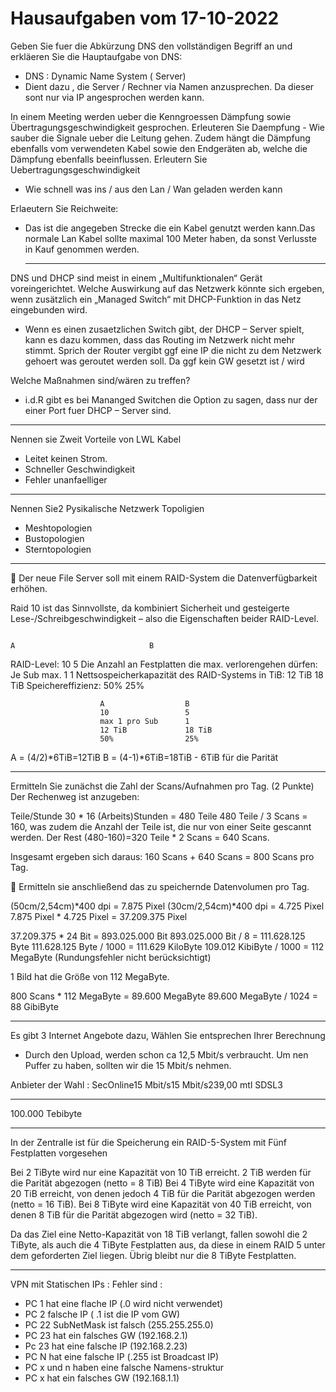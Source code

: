 # Hausaufgaben vom 17-10-2022


Geben Sie fuer die Abkürzung DNS den vollständigen Begriff an und erkläeren Sie die Hauptaufgabe von DNS:

 - DNS : Dynamic Name System ( Server) 
 - Dient dazu , die Server / Rechner via Namen anzusprechen.
   Da dieser sont nur via IP angesprochen werden kann.

In einem Meeting werden ueber die Kenngroessen Dämpfung sowie Übertragungsgeschwindigkeit gesprochen.
Erleuteren Sie Daempfung 
     - Wie sauber die Signale ueber die Leitung gehen. Zudem hängt die Dämpfung ebenfalls vom verwendeten Kabel sowie den Endgeräten ab, welche die Dämpfung ebenfalls       beeinflussen.
Erleutern Sie Uebertragungsgeschwindigkeit

   - Wie schnell was ins  / aus den Lan / Wan geladen werden kann

Erlaeutern Sie Reichweite:

- Das ist die angegeben Strecke die ein Kabel genutzt werden kann.Das normale Lan Kabel sollte maximal 100 Meter
  haben, da sonst Verlusste in Kauf genommen werden.
  
  -------------------------------------

DNS und DHCP sind meist in einem „Multifunktionalen“ Gerät voreingerichtet.
Welche Auswirkung auf das Netzwerk könnte sich ergeben, wenn zusätzlich ein „Managed Switch“ mit DHCP-Funktion in das Netz eingebunden wird.

 - Wenn es einen zusaetzlichen Switch gibt, der DHCP – Server spielt, kann es dazu kommen, dass das Routing im 
   Netzwerk nicht mehr stimmt. Sprich der Router vergibt ggf eine IP die nicht zu dem Netzwerk gehoert was geroutet werden soll.
   Da ggf kein GW gesetzt ist / wird

Welche Maßnahmen sind/wären zu treffen? 

 - i.d.R gibt es bei Mananged Switchen die Option zu sagen, dass nur der einer Port fuer DHCP – Server sind. 

-------------------------------------

Nennen sie Zweit Vorteile von LWL Kabel

 - Leitet keinen Strom.
 - Schneller Geschwindigkeit
 - Fehler unanfaelliger

-------------------------------------

Nennen Sie2 Pysikalische Netzwerk Topoligien

 - Meshtopologien
 - Bustopologien
 - Sterntopologien

-------------------------------------

 Der neue File Server soll mit einem RAID-System die Datenverfügbarkeit erhöhen.

Raid 10 ist das Sinnvollste, da kombiniert Sicherheit und gesteigerte Lese-/Schreibgeschwindigkeit – also die Eigenschaften beider RAID-Level.
 
                                                                             A                              B
RAID-Level:                                                                  10                             5
Die Anzahl an Festplatten die max. verlorengehen dürfen:                     Je Sub max. 1                  1
Nettsospeicherkapazität des RAID-Systems in TiB:                             12 TiB                         18 TiB
Speichereffizienz:                                                           50%                            25%

                        A                  B
                        10                 5
                        max 1 pro Sub      1
                        12 TiB             18 TiB
                        50%                25%


A = (4/2)*6TiB=12TiB
B = (4-1)*6TiB=18TiB - 6TiB für die Parität


-------------------------------------
Ermitteln Sie zunächst die Zahl der Scans/Aufnahmen pro Tag. (2 Punkte) Der Rechenweg ist anzugeben:

Teile/Stunde 30 * 16 (Arbeits)Stunden = 480 Teile
480 Teile / 3 Scans = 160, was zudem die Anzahl der Teile ist, die nur von einer Seite gescannt werden.
Der Rest (480-160)=320 Teile * 2 Scans = 640 Scans.

Insgesamt ergeben sich daraus: 160 Scans + 640 Scans = 800 Scans pro Tag.

 Ermitteln sie anschließend das zu speichernde Datenvolumen pro Tag.

(50cm/2,54cm)*400 dpi = 7.875 Pixel
(30cm/2,54cm)*400 dpi = 4.725 Pixel
7.875 Pixel * 4.725 Pixel = 37.209.375 Pixel

37.209.375 * 24 Bit = 893.025.000 Bit
893.025.000 Bit / 8 = 111.628.125 Byte
111.628.125 Byte / 1000 = 111.629 KiloByte
109.012 KibiByte / 1000 = 112 MegaByte (Rundungsfehler nicht berücksichtigt)

1 Bild hat die Größe von 112 MegaByte.

800 Scans * 112 MegaByte = 89.600 MegaByte
89.600 MegaByte / 1024 = 88 GibiByte


-------------------------------------


Es gibt 3 Internet Angebote dazu, Wählen Sie entsprechen Ihrer Berechnung 

 - Durch den Upload, werden schon ca 12,5 Mbit/s verbraucht. Um nen Puffer zu haben, sollten wir die 15 Mbit/s nehmen.

Anbieter der Wahl :  SecOnline15 Mbit/s15 Mbit/s239,00 mtl    SDSL3

-------------------------------------

100.000 Tebibyte

-------------------------------------
 In der Zentralle ist für die Speicherung ein RAID-5-System mit Fünf Festplatten vorgesehen
 
 Bei 2 TiByte wird nur eine Kapazität von 10 TiB erreicht. 2 TiB werden für die Parität abgezogen (netto = 8 TiB)
 Bei 4 TiByte wird eine Kapazität von 20 TiB erreicht, von denen jedoch 4 TiB für die Parität abgezogen werden (netto = 16 TiB).
 Bei 8 TiByte wird eine Kapazität von 40 TiB erreicht, von denen 8 TiB für die Parität abgezogen wird (netto = 32 TiB).
 
 Da das Ziel eine Netto-Kapazität von 18 TiB verlangt, fallen sowohl die 2 TiByte, als auch die 4 TiByte Festplatten aus, da diese in einem RAID 5 unter dem geforderten Ziel liegen. Übrig bleibt nur die 8 TiByte Festplatten.


-------------------------------------

VPN mit Statischen IPs :
Fehler sind : 
 - PC 1 hat eine flache IP (.0 wird nicht verwendet)
 - PC 2 falsche IP ( .1 ist die IP vom GW)
 - PC 22 SubNetMask ist falsch (255.255.255.0) 
 - PC 23 hat ein falsches GW (192.168.2.1) 
 - Pc 23 hat eine falsche IP (192.168.2.23)
 - PC N hat eine falsche IP (.255 ist Broadcast IP) 
 - PC x und n haben eine falsche Namens-struktur
 - PC x hat ein falsches GW (192.168.1.1)
